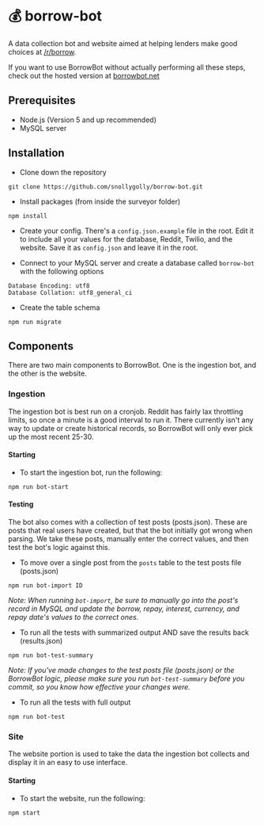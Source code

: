 # :moneybag: borrow-bot
A data collection bot and website aimed at helping lenders make good choices at [/r/borrow](http://reddit.com/r/borrow).

If you want to use BorrowBot without actually performing all these steps, check out the hosted version at [borrowbot.net](http://borrowbot.net)

## Prerequisites
* Node.js (Version 5 and up recommended)
* MySQL server

## Installation

* Clone down the repository
```
git clone https://github.com/snollygolly/borrow-bot.git
```

* Install packages (from inside the surveyor folder)
```
npm install
```

* Create your config.  There's a `config.json.example` file in the root.  Edit it to include all your values for the database, Reddit, Twilio, and the website.  Save it as `config.json` and leave it in the root.

* Connect to your MySQL server and create a database called `borrow-bot` with the following options
```
Database Encoding: utf8
Database Collation: utf8_general_ci
```

* Create the table schema
```
npm run migrate
```

## Components
There are two main components to BorrowBot.  One is the ingestion bot, and the other is the website.

### Ingestion
The ingestion bot is best run on a cronjob.  Reddit has fairly lax throttling limits, so once a minute is a good interval to run it.  There currently isn't any way to update or create historical records, so BorrowBot will only ever pick up the most recent 25-30.

#### Starting
* To start the ingestion bot, run the following:
```
npm run bot-start
```

#### Testing

The bot also comes with a collection of test posts (posts.json).  These are posts that real users have created, but that the bot initially got wrong when parsing.  We take these posts, manually enter the correct values, and then test the bot's logic against this.

* To move over a single post from the `posts` table to the test posts file (posts.json)
```
npm run bot-import ID
```
_Note: When running `bot-import`, be sure to manually go into the post's record in MySQL and update the borrow, repay, interest, currency, and repay date's values to the correct ones._

* To run all the tests with summarized output AND save the results back (results.json)
```
npm run bot-test-summary
```
_Note: If you've made changes to the test posts file (posts.json) or the BorrowBot logic, please make sure you run `bot-test-summary` before you commit, so you know how effective your changes were._

* To run all the tests with full output
```
npm run bot-test
```

### Site
The website portion is used to take the data the ingestion bot collects and display it in an easy to use interface.

#### Starting
* To start the website, run the following:
```
npm start
```
